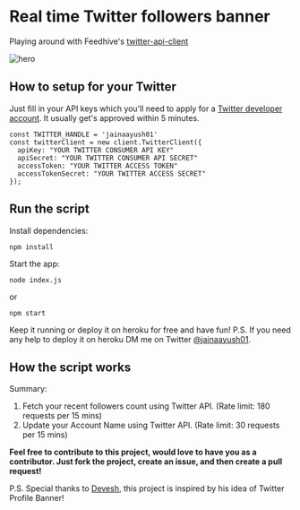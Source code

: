 # Real time Twitter followers banner

Playing around with Feedhive's [twitter-api-client](https://github.com/FeedHive/twitter-api-client)

![hero](https://i.ibb.co/FXNryG7/Followers.png)

## How to setup for your Twitter

Just fill in your API keys which you'll need to apply for a [Twitter developer account](https://developer.twitter.com/en/apply-for-access). It usually get's approved within 5 minutes.

```
const TWITTER_HANDLE = 'jainaayush01'
const twitterClient = new client.TwitterClient({
  apiKey: "YOUR TWITTER CONSUMER API KEY"
  apiSecret: "YOUR TWITTER CONSUMER API SECRET" 
  accessToken: "YOUR TWITTER ACCESS TOKEN"
  accessTokenSecret: "YOUR TWITTER ACCESS SECRET"
});

```
## Run the script

Install dependencies:
```
npm install
```

Start the app:

```
node index.js
```
or
```
npm start
```

Keep it running or deploy it on heroku for free and have fun!
P.S. If you need any help to deploy it on heroku DM me on Twitter [@jainaayush01](https://twitter.com/jainaayush01).


## How the script works

Summary:

1. Fetch your recent followers count using Twitter API. (Rate limit: 180 requests per 15 mins)
2. Update your Account Name using Twitter API. (Rate limit: 30 requests per 15 mins)

**Feel free to contribute to this project, would love to have you as a contributor. Just fork the project, create an issue, and then create a pull request!**

P.S. Special thanks to [Devesh](https://twitter.com/Deveshb15), this project is inspired by his idea of Twitter Profile Banner!
